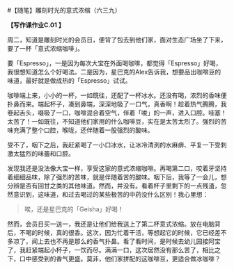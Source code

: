 #【随笔】雕刻时光的意式浓缩（六三九）

 **【写作课作业C.01 】**

周二，知道是雕刻时光的会员日，便背了包去到他们家，面对生态广场坐了下来，要了一杯「意式浓缩咖啡」。

要「Espresso」，一是因为每次大宝在外面喝咖啡，都觉得「Espresso」好喝，我很想知道怎么个好喝法。二是因为，星巴克的Alex告诉我，想要品出咖啡豆的味道，最好就是做成热的「Espresso」试试。

咖啡端上来，小小的一杯，一如既往，还配了一杯冰水。还没有喝，浓烈的香味便扑鼻而来。端起杯子，凑到鼻端，深深地吸了一口气，真香啊！趁着热气腾腾，我卷起舌头，啜吸了一口，咖啡混合着空气，伴着「唆」的一声，进入口腔。哇塞！太苦了！一如既往，不知道他们家用的什么咖啡豆，实在是太苦太烈了。强烈的苦味充满了整个口腔，喉咙，还伴随着一股强烈的酸味。

受不了，咽下之后，我赶紧喝了一小口冰水，让冰冷清洌的水麻痹、平复一下受刺激太猛烈的味蕾和口腔。

发现我还是没法像大宝一样，享受这家的意式浓缩咖啡。再喝第二口，咬着牙坚持着细细品味，除了强烈的苦味，就是伴随着苦的酸味。咽下后，我等了一会儿，想分辨是否有回甘之类的其他味道。然而，并没有。看着杯子里剩下的一点残渣，忽然意识到，这味道，和过去喝过的某些极苦的中药没什么区别！我心里想：

> 唉，还是星巴克的「Geisha」好喝！

然而，会员日买一送一，我还是让他们给我送上了第二杯意式浓缩。放在电脑背后，不喝的时候，真的很香。这次，因为忙着干活，等想起它的时候，它已经差不多凉了，闻上去也不再是那么的香气扑鼻。看了看时间，是时候去幼儿园接阿宝了，我赶紧端起小杯子，一饮而尽。满满一口，这次居然没有那么苦了，相比之下，口中感受到的香气更盛。莫非，他们家拼配的这咖啡豆，更适合做冰咖啡？